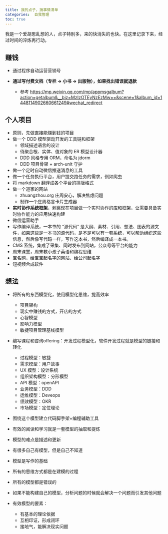 ```yaml
---
title: 我的点子，搞事情清单
categories:  自我管理
toc: true
---
```




我是一个爱胡思乱想的人，点子特别多，来的快消失的也快。在这里记录下来，经过时间的淬炼再行动。



## 赚钱

- 通过程序自动运营营销号

- **通过写付费文档（专栏 -> 小书 -> 出版物），如果找出错误就退款**

  - 参考 https://mp.weixin.qq.com/mp/appmsgalbum?action=getalbum&__biz=MzIzOTEyNzEzMw==&scene=1&album_id=1448114902660661249#wechat_redirect

  

## 个人项目

- 原则，先做直接能赚到钱的项目
- 做一个 DDD 模型驱动开发的工具链和框架
  - 领域描述语言的设计
  - 待聚合根、实体、值对象的 ER 模型设计器
  - DDD 风格专用 ORM，命名为 jdorm
  - DDD 项目骨架 + arch-unit 守护
- 做一个定时自动微信推送消息的工具
- 做一个任务执行平台，用户提交跑任务的需求，例如爬虫
- 将 markdown 翻译成各个平台的排版格式
- 做一个道家的网站
  - zhuangzhou.org 庄周安心，解决焦虑问题
  - 制作一个庄周格言卡片生成器
- **实时协作系统框架**，剥离现在项目做一个实时协作的库和框架，让需要具备实时协作能力的应用快速构建 
- 微信运营助手 
- 写作编译系统，一本书的 “源代码” 是大纲、素材、引用、想法、图表的源文件，如果这些是一本书的源代码，是不是可以有一套系统，可以帮助组织这些信息，然后像写代码一样，写作这本书，然后编译成一本书。
- CMS 系统，集成了采集、同时发布到网站，公众号等平台的能力
- 周末课堂，周末教小孩子英语和编程思维 
- 宝名网，给宝宝起名字的网站、给公司起名字
- 短视频合成软件



## 想法

- 将所有的东西模型化，使用模型化思维，提高效率
  - 项目架构
  - 现实中赚钱的方式，开店的方式
  - 心智模型
  - 影响力模型
  - 敏捷项目管理基线模型
  
- 编写课程和咨询offering：开发过程模型化，软件开发过程就是模型的链接和转化

  - 过程模型：敏捷
  - 需求模型：用户故事
  - UX 模型：设计系统
  - 组织架构模型：分形模型
  - API 模型：openAPI 
  - 业务模型：DDD
  - 运维模型：Deveops
  - 绩效模型：OKR
  - 市场模型：定位理论

- 围绕这个模型建立代码脚手架+编程辅助工具

- 有效的阅读和学习就是一套模型的抽取和提炼

- 模型的难点是描述和更新

- 有很多自己有模型，但是自己不知道

- 模型是写作的基础

- 所有的思维方式都是在建模的过程

- 所有的模型都是错误的

- 如果不能构建自己的模型，分析问题的时候就会解决一个问题而引发其他问题

- 有效模型的要素：

  - 有基本的理论依据
  - 互相印证，形成闭环
  - 接地气，能解决现实问题

  

  
